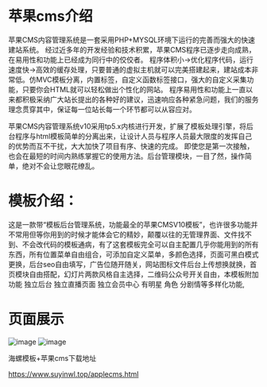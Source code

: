 # 苹果cms介绍
苹果CMS内容管理系统是一套采用PHP+MYSQL环境下运行的完善而强大的快速建站系统。 经过近多年的开发经验和技术积累，苹果CMS程序已逐步走向成熟，在易用性和功能上已经成为同行中的佼佼者。 程序体积小->优化程序代码，运行速度快->高效的缓存处理，只要普通的虚拟主机就可以完美搭建起来，建站成本非常低。仿MVC模板分离，内置标签，自定义函数标签接口，强大的自定义采集功能，只要你会HTML就可以轻松做出个性化的网站。 程序易用性和功能上一直以来都积极采纳广大站长提出的各种好的建议，迅速响应各种紧急问题，我们的服务理念贯穿其中，保证每一位站长每一个环节都可以从容应对。

苹果CMS内容管理系统v10采用tp5.x内核进行开发，扩展了模板处理引擎，将后台程序与html模板简单的分离出来，让设计人员与程序人员最大限度的发挥自己的优势而互不干扰，大大加快了项目有序、快速的完成。 即使您是第一次接触，也会在最短的时间内熟练掌握它的使用方法。后台管理模块，一目了然，操作简单，绝对不会让您眼花缭乱。

# 模板介绍：
这是一款带“模板后台管理系统，功能最全的苹果CMSV10模板”，也许很多功能并不常用但等你用到的时候才能体会它的精妙，颠覆以往的无管理界面、文件找不到、不会改代码的模板通病，有了这套模板完全可以自主配置几乎你能用到的所有东西，所有位置菜单自由组合，可添加自定义菜单，多颜色选择，页面可黑白模式更换，后台seo自由填写，广告位随开随关，网站图标文件后台上传想换就换，首页模块自由搭配，幻灯片两款风格自主选择，二维码公众号开关自由，本模板附加功能 独立后台 独立直播页面 独立会员中心 有明星 角色 分剧情等多样化功能,

# 页面展示
![image](https://user-images.githubusercontent.com/100122483/211144842-79161b11-e018-4b96-9cdb-63b23d480b7a.png)
![image](https://user-images.githubusercontent.com/100122483/211144883-d7054aa0-305b-4296-9630-51d7e7e4f239.png)

海螺模板+苹果cms下载地址

https://www.suyinwl.top/applecms.html
